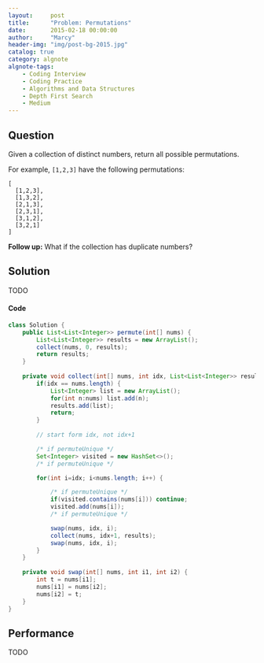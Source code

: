 ```yaml
---
layout:     post
title:      "Problem: Permutations"
date:       2015-02-18 00:00:00
author:     "Marcy"
header-img: "img/post-bg-2015.jpg"
catalog: true
category: algnote
algnote-tags:
    - Coding Interview
    - Coding Practice
    - Algorithms and Data Structures
    - Depth First Search
    - Medium
---
```


## Question

Given a collection of distinct numbers, return all possible permutations.

For example,
`[1,2,3]` have the following permutations:
```
[
  [1,2,3],
  [1,3,2],
  [2,1,3],
  [2,3,1],
  [3,1,2],
  [3,2,1]
]
```

**Follow up:**
What if the collection has duplicate numbers?

## Solution
TODO

#### Code
```java
class Solution {
    public List<List<Integer>> permute(int[] nums) {
        List<List<Integer>> results = new ArrayList();
        collect(nums, 0, results);
        return results;
    }
    
    private void collect(int[] nums, int idx, List<List<Integer>> results) {
        if(idx == nums.length) {
            List<Integer> list = new ArrayList();
            for(int n:nums) list.add(n);
            results.add(list);
            return;
        }
        
        // start form idx, not idx+1

        /* if permuteUnique */
        Set<Integer> visited = new HashSet<>();
        /* if permuteUnique */

        for(int i=idx; i<nums.length; i++) {

            /* if permuteUnique */
            if(visited.contains(nums[i])) continue;
            visited.add(nums[i]);
            /* if permuteUnique */

            swap(nums, idx, i);
            collect(nums, idx+1, results);
            swap(nums, idx, i);
        }
    }
    
    private void swap(int[] nums, int i1, int i2) {
        int t = nums[i1];
        nums[i1] = nums[i2];
        nums[i2] = t;
    }
}
```

## Performance
TODO
